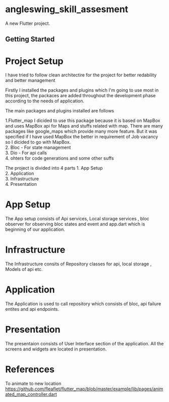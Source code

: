 # angleswing_skill_assesment

A new Flutter project.

## Getting Started

# Project Setup

I have tried to follow clean architectire for the project for better redability and better management

Firstly I installed the packages and plugins which I'm going to use most in this project, the packaces are added throughout the development phase according to the needs of application.

The main packages and plugins installed are follows

1.Flutter_map
I dicided to use this package because it is based on MapBox and uses MapBox api for Maps and stuffs related with map. There are many packages like google_maps which provide many more feature. But it was specified if I have used MapBox the better in requirement of Job vacancy so I dicided to go with MapBox.<br/> 2. Bloc - For state management<br/> 3. Dio - For api calls<br/> 4. ohters for code generations and some other suffs<br/>

The project is divided into 4 parts 1. App Setup<br/> 2. Application<br/> 3. Infrastructure<br/> 4. Presentation<br/>

# App Setup

The App setup consists of Api services, Local storage services , bloc observer for observing bloc states and event and app.dart which is beginning of our application.

# Infrastructure

The Infrastructure consits of Repository classes for api, local storage , Models of api etc.

# Application

The Application is used to call repository which consists of bloc, api failure entites and api endpoints.

# Presentation

The presentaion consists of User Interface section of the application. All the screens and widgets are located in presentation.

# References
To animate to new location 
    https://github.com/fleaflet/flutter_map/blob/master/example/lib/pages/animated_map_controller.dart